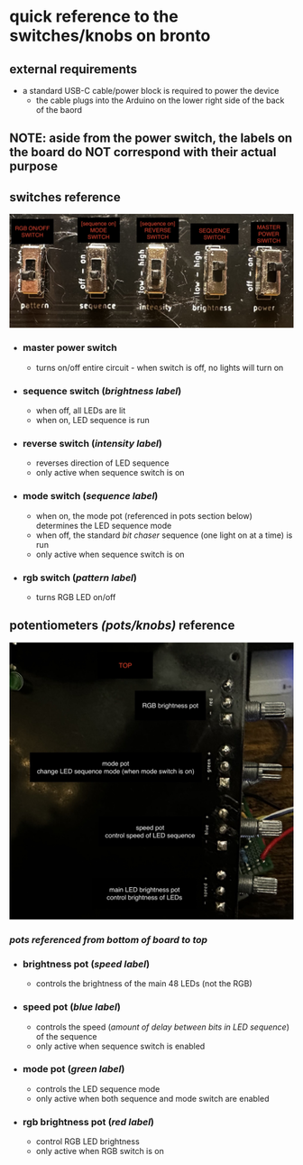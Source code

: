 # quick reference to the switches/knobs on bronto
## external requirements
- a standard USB-C cable/power block is required to power the device
    - the cable plugs into the Arduino on the lower right side of the back of the baord
## NOTE: aside from the power switch, the labels on the board do NOT correspond with their actual purpose
## switches reference
![image](img/switch.jpg) 
- ### master power switch
    - turns on/off entire circuit - when switch is off, no lights will turn on
- ### sequence switch (*brightness label*)
    - when off, all LEDs are lit
    - when on, LED sequence is run
- ### reverse switch (*intensity label*)
    - reverses direction of LED sequence
    - only active when sequence switch is on
- ### mode switch (*sequence label*)
    - when on, the mode pot (referenced in pots section below) determines the LED sequence mode
    - when off, the standard *bit chaser* sequence (one light on at a time) is run
    - only active when sequence switch is on
- ### rgb switch (*pattern label*)
    - turns RGB LED on/off
## potentiometers *(pots/knobs)* reference
![image](img/pots.jpg) 
### *pots referenced from bottom of board to top*
- ### brightness pot (*speed label*)
    - controls the brightness of the main 48 LEDs (not the RGB)
- ### speed pot (*blue label*)
    - controls the speed (*amount of delay between bits in LED sequence*) of the sequence
    - only active when sequence switch is enabled
- ### mode pot (*green label*)
    - controls the LED sequence mode
    - only active when both sequence and mode switch are enabled
- ### rgb brightness pot (*red label*)
    - control RGB LED brightness
    - only active when RGB switch is on